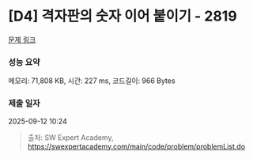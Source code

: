 # [D4] 격자판의 숫자 이어 붙이기 - 2819 

[문제 링크](https://swexpertacademy.com/main/code/problem/problemDetail.do?contestProbId=AV7I5fgqEogDFAXB) 

### 성능 요약

메모리: 71,808 KB, 시간: 227 ms, 코드길이: 966 Bytes

### 제출 일자

2025-09-12 10:24



> 출처: SW Expert Academy, https://swexpertacademy.com/main/code/problem/problemList.do
